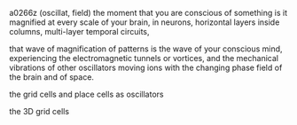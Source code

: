 a0266z
(oscillat, field)
the moment that you are conscious of something is it magnified at every scale of your brain, in neurons, horizontal layers inside columns, multi-layer temporal circuits, 

that wave of magnification of patterns is the wave of your conscious mind, experiencing the electromagnetic tunnels or vortices, and the mechanical vibrations of other oscillators moving ions with the changing phase field of the brain and of space.

the grid cells and place cells as oscillators

the 3D grid cells

